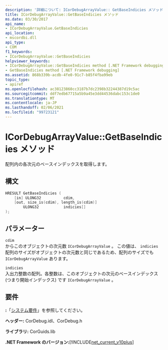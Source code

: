 ```yaml
---
description: '詳細について: ICorDebugArrayValue:: GetBaseIndicies メソッド'
title: ICorDebugArrayValue::GetBaseIndicies メソッド
ms.date: 03/30/2017
api_name:
- ICorDebugArrayValue.GetBaseIndicies
api_location:
- mscordbi.dll
api_type:
- COM
f1_keywords:
- ICorDebugArrayValue::GetBaseIndicies
helpviewer_keywords:
- ICorDebugArrayValue::GetBaseIndicies method [.NET Framework debugging]
- GetBaseIndicies method [.NET Framework debugging]
ms.assetid: 868b339b-acdb-4fe0-91c7-b85f4fba99eb
topic_type:
- apiref
ms.openlocfilehash: ac38123860cc3187b7dc2398b32244387d19c5ac
ms.sourcegitcommit: ddf7edb67715a5b9a45e3dd44536dabc153c1de0
ms.translationtype: MT
ms.contentlocale: ja-JP
ms.lasthandoff: 02/06/2021
ms.locfileid: "99723121"
---
```

# <a name="icordebugarrayvaluegetbaseindicies-method"></a>ICorDebugArrayValue::GetBaseIndicies メソッド

配列内の各次元のベースインデックスを取得します。  
  
## <a name="syntax"></a>構文  
  
```cpp  
HRESULT GetBaseIndicies (  
    [in] ULONG32          cdim,  
    [out, size_is(cdim), length_is(cdim)]
        ULONG32           indicies[]  
);  
```  
  
## <a name="parameters"></a>パラメーター  

 `cdim`  
 からこのオブジェクトの次元数 `ICorDebugArrayValue` 。 この値は、 `indicies` 配列のサイズがオブジェクトの次元数と同じであるため、配列のサイズでも `ICorDebugArrayValue` あります。  
  
 `indicies`  
 入出力整数の配列。各整数は、このオブジェクトの次元のベースインデックス (つまり開始インデックス) です `ICorDebugArrayValue` 。  
  
## <a name="requirements"></a>要件  

 **:**「[システム要件](../../get-started/system-requirements.md)」を参照してください。  
  
 **ヘッダー:** CorDebug.idl、CorDebug.h  
  
 **ライブラリ:** CorGuids.lib  
  
 **.NET Framework のバージョン:**[!INCLUDE[net_current_v10plus](../../../../includes/net-current-v10plus-md.md)]
